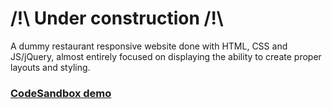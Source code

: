 # /!\ Under construction /!\

A dummy restaurant responsive website done with HTML, CSS and JS/jQuery, almost entirely focused on displaying the ability to create proper layouts and styling.

### [CodeSandbox demo](https://codesandbox.io/s/restaurant-uxb7d)
